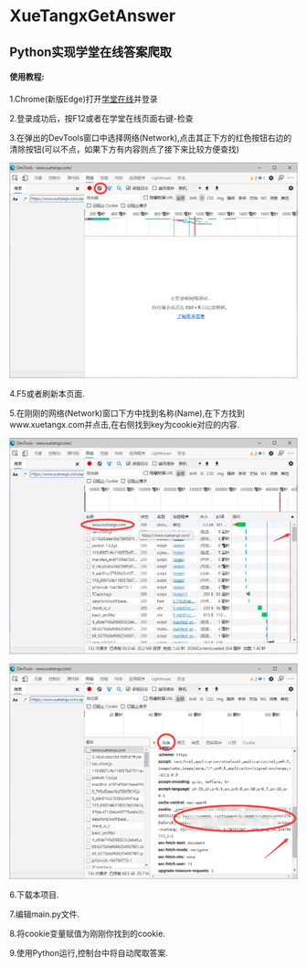 # XueTangxGetAnswer
 Python实现学堂在线答案爬取
-------------------------------------
#### 使用教程:  
1.Chrome(新版Edge)打开[学堂在线](https://www.xuetangx.com/)并登录  

2.登录成功后，按F12或者在学堂在线页面右键-检查  

3.在弹出的DevTools窗口中选择网络(Network),点击其正下方的红色按钮右边的清除按钮(可以不点，如果下方有内容则点了接下来比较方便查找)  

![avatar](images/3.png)

4.F5或者刷新本页面.  

5.在刚刚的网络(Network)窗口下方中找到名称(Name),在下方找到www.xuetangx.com并点击,在右侧找到key为cookie对应的内容.  

![avatar](images/5.png)

![avatar](images/5.5.png)

6.下载本项目.  

7.编辑main.py文件. 

8.将cookie变量赋值为刚刚你找到的cookie. 

9.使用Python运行,控制台中将自动爬取答案. 